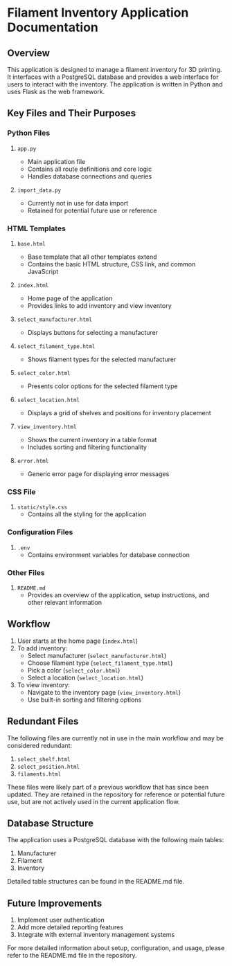 # Filament Inventory Application Documentation

## Overview

This application is designed to manage a filament inventory for 3D printing. It interfaces with a PostgreSQL database and provides a web interface for users to interact with the inventory. The application is written in Python and uses Flask as the web framework.

## Key Files and Their Purposes

### Python Files

1. `app.py`
   - Main application file
   - Contains all route definitions and core logic
   - Handles database connections and queries

2. `import_data.py`
   - Currently not in use for data import
   - Retained for potential future use or reference

### HTML Templates

1. `base.html`
   - Base template that all other templates extend
   - Contains the basic HTML structure, CSS link, and common JavaScript

2. `index.html`
   - Home page of the application
   - Provides links to add inventory and view inventory

3. `select_manufacturer.html`
   - Displays buttons for selecting a manufacturer

4. `select_filament_type.html`
   - Shows filament types for the selected manufacturer

5. `select_color.html`
   - Presents color options for the selected filament type

6. `select_location.html`
   - Displays a grid of shelves and positions for inventory placement

7. `view_inventory.html`
   - Shows the current inventory in a table format
   - Includes sorting and filtering functionality

8. `error.html`
   - Generic error page for displaying error messages

### CSS File

1. `static/style.css`
   - Contains all the styling for the application

### Configuration Files

1. `.env`
   - Contains environment variables for database connection

### Other Files

1. `README.md`
   - Provides an overview of the application, setup instructions, and other relevant information

## Workflow

1. User starts at the home page (`index.html`)
2. To add inventory:
   - Select manufacturer (`select_manufacturer.html`)
   - Choose filament type (`select_filament_type.html`)
   - Pick a color (`select_color.html`)
   - Select a location (`select_location.html`)
3. To view inventory:
   - Navigate to the inventory page (`view_inventory.html`)
   - Use built-in sorting and filtering options

## Redundant Files

The following files are currently not in use in the main workflow and may be considered redundant:

1. `select_shelf.html`
2. `select_position.html`
3. `filaments.html`

These files were likely part of a previous workflow that has since been updated. They are retained in the repository for reference or potential future use, but are not actively used in the current application flow.

## Database Structure

The application uses a PostgreSQL database with the following main tables:

1. Manufacturer
2. Filament
3. Inventory

Detailed table structures can be found in the README.md file.

## Future Improvements

1. Implement user authentication
2. Add more detailed reporting features
3. Integrate with external inventory management systems

For more detailed information about setup, configuration, and usage, please refer to the README.md file in the repository.
